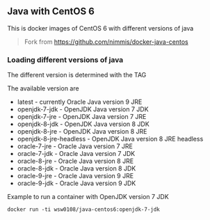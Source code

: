 ## Java with CentOS 6

This is docker images of CentOS 6 with different versions of java
> Fork from https://github.com/nimmis/docker-java-centos

### Loading different versions of java

The different version is determined with the TAG

The available version are

* latest                 - currently Oracle Java version 9 JRE
* openjdk-7-jdk          - OpenJDK Java version 7 JDK
* openjdk-7-jre          - OpenJDK Java version 7 JRE
* openjdk-8-jdk          - OpenJDK Java version 8 JDK
* openjdk-8-jre          - OpenJDK Java version 8 JRE
* openjdk-8-jre-headless - OpenJDK Java version 8 JRE headless
* oracle-7-jre           - Oracle Java version 7 JRE
* oracle-7-jdk           - Oracle Java version 7 JDK
* oracle-8-jre           - Oracle Java version 8 JRE
* oracle-8-jdk           - Oracle Java version 8 JDK
* oracle-9-jre           - Oracle Java version 9 JRE
* oracle-9-jdk           - Oracle Java version 9 JDK

Example to run a container with OpenJDK version 7 JDK

  `docker run -ti wsw0108/java-centos6:openjdk-7-jdk`
